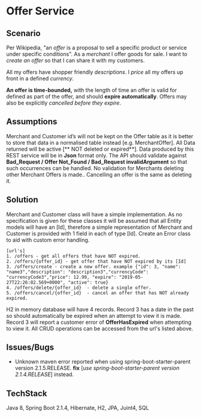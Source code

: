 Offer Service
===

Scenario
---
Per Wikipedia, "an *offer* is a proposal to sell a specific product or service under specific conditions". As a *merchant* I offer goods for sale. I want to *create an offer* so that I can share it with my customers.

All my offers have shopper friendly *descriptions*. I *price* all my offers up front in a defined *currency*.

**An offer is time-bounded,** with the length of time an offer is valid for defined as part of the offer, and should **expire automatically**. Offers may also be explicitly *cancelled before they expire*.


Assumptions
---
Merchant and Customer id’s will not be kept on the Offer table as it is better to store that data in a normalised table instead [e.g. MerchantOffer]. 
All Data returned will be active [** NOT deleted or expired**].  Data produced by this REST service will be in **Json** format only. The API should validate against **Bad_Request / Offer Not_Found / Bad_Request invalidArgument** so that such occurrences can be handled.
No validation for Merchants deleting other Merchant Offers is made..  Cancelling an offer is the same as deleting it.


Solution
---
Merchant and Customer class will have a simple implementation.  As no specification is given for these classes it will be assumed that all Entity models will have an [Id], therefore a simple representation of Merchant and Customer is provided with 1 field in each of type [Id]. Create an Error class to aid with custom error handling.

```
[url's]
1. /offers - get all offers that have NOT expired.
2. /offers/{offer_id} - get offer that have NOT expired by its [Id]
3. /offers/create - create a new offer. example {"id": 3, "name": "name3","description": "description3","currencyCode": "currencyCode3","price": 12.99, "expire": "2019-05-27T22:26:02.569+0000", "active": true}
4. /offers/delete/{offer_id}  - delete a single offer.
5. /offers/cancel/{offer_id}  - cancel an offer that has NOT already expired.
```

H2 in memory database will have 4 records. Record 3 has a date in the past so should automatically be expired when an attempt to view it is made.  Record 3 will report a customer error of **OfferHasExpired** when attempting to view it.  All CRUD operations can be accessed from the url's listed above. 

Issues/Bugs
---
-  Unknown maven error reported when using spring-boot-starter-parent version 2.1.5.RELEASE.
**fix** [*use spring-boot-starter-parent version 2.1.4.RELEASE*] instead.

TechStack
---
Java 8, Spring Boot 2.1.4, Hibernate, H2, JPA, Juint4, SQL

